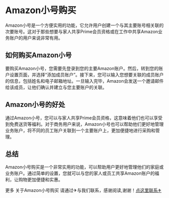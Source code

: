 # Amazon小号购买

Amazon小号是一个方便实用的功能，它允许用户创建一个与其主要账号相关联的次要账号。这对于那些想要与家人共享Prime会员资格或在工作中共享Amazon业务账户的用户来说非常有用。

## 如何购买Amazon小号

要购买Amazon小号，您需要先登录到您的主要Amazon账户。然后，转到您的账户设置页面，并选择“添加成员账户”。接下来，您可以输入您想要关联的成员账户的信息，包括姓名和电子邮箱地址。一旦输入完毕，Amazon会发送一个邀请邮件给该成员，让他们确认并建立与您主要账户的关联。

## Amazon小号的好处

通过Amazon小号，您可以与家人共享Prime会员资格，这意味着他们也可以享受到免费送货等福利。对于商务用户来说，Amazon小号也可以帮助他们更好地管理业务账户，将不同的员工账户关联到一个主要账户上，更加便捷地进行采购和管理。

## 总结

Amazon小号购买是一个非常实用的功能，可以帮助用户更好地管理他们的家庭或业务账户。通过简单的设置，您就可以与您的家人或员工共享Amazon账户的福利，让购物更加便捷和实惠。

更多 关于Amazon小号购买 请通过✈与我们联系，感谢阅读,谢谢！[点这里联系✈](https://www.k02.cc)